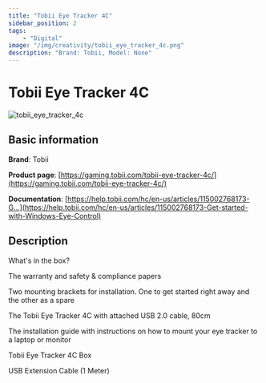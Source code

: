 ```yaml
---
title: "Tobii Eye Tracker 4C"
sidebar_position: 2
tags:
    - "Digital"
image: "/img/creativity/tobii_eye_tracker_4c.png"
description: "Brand: Tobii, Model: None"
---
```

# Tobii Eye Tracker 4C

![tobii_eye_tracker_4c](/img/creativity/tobii_eye_tracker_4c.png)

## Basic information

**Brand**: Tobii

**Product page**: [https://gaming.tobii.com/tobii-eye-tracker-4c/](https://gaming.tobii.com/tobii-eye-tracker-4c/)

**Documentation**: [https://help.tobii.com/hc/en-us/articles/115002768173-G...](https://help.tobii.com/hc/en-us/articles/115002768173-Get-started-with-Windows-Eye-Control)

## Description

What's in the box?



The warranty and safety & compliance papers

Two mounting brackets for installation\. One to get started right away and the other as a spare

The Tobii Eye Tracker 4C with attached USB 2\.0 cable, 80cm

The installation guide with instructions on how to mount your eye tracker to a laptop or monitor

Tobii Eye Tracker 4C Box

USB Extension Cable \(1 Meter\)

